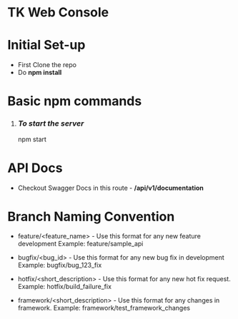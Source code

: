 # TK Web Console

# Initial Set-up
* First Clone the repo
* Do **npm install**
# Basic **npm** commands

1. ### *To start the server*

    npm start

# API Docs

* Checkout Swagger Docs in this route - **/api/v1/documentation**

# Branch Naming Convention

* feature/<feature_name> - Use this format for any new feature development
  Example: feature/sample_api

* bugfix/<bug_id> - Use this format for any new bug fix in development
  Example: bugfix/bug_123_fix

* hotfix/<short_description> - Use this format for any new hot fix request.
  Example: hotfix/build_failure_fix

* framework/<short_description> - Use this format for any changes in framework.
  Example: framework/test_framework_changes
